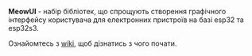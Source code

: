 **MeowUI** - набір бібліотек, що спрощують створення графічного інтерфейсу користувача для електронних пристроїв на базі esp32 та esp32s3.

Ознайомтесь з [wiki](https://github.com/Kolodieiev/MeowUI/wiki), щоб дізнатись з чого почати.
